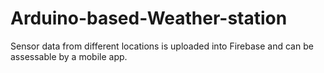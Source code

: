 # Arduino-based-Weather-station
Sensor data from different locations is uploaded into Firebase and can be assessable by a mobile app.  
